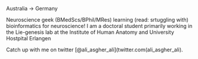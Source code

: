 Australia -> Germany

Neuroscience geek (BMedScs/BPhil/MRes) learning (read: srtuggling with) bioinformatics for neuroscience! I am a doctoral student primarily working in the Lie-genesis lab at the Institute of Human Anatomy and University Hostpital Erlangen

Catch up with me on twitter [@ali_asgher_ali](twitter.com(ali_asgher_ali).
<!---
AAA-3/AAA-3 is a ✨ special ✨ repository because its `README.md` (this file) appears on your GitHub profile.
You can click the Preview link to take a look at your changes.
- 💞️ I’m looking to collaborate on ...
--->
